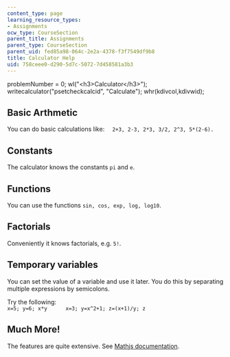 ```yaml
---
content_type: page
learning_resource_types:
- Assignments
ocw_type: CourseSection
parent_title: Assignments
parent_type: CourseSection
parent_uid: fed85a98-064c-2e2a-4378-f3f7549df9b8
title: Calculator Help
uid: 758ceee0-d290-5d7c-5072-7d458581a3b3
---
```


problemNumber = 0; wl("\<h3>Calculator\</h3>"); writecalculator("psetcheckcalcid", "Calculate"); whr(kdivcol,kdivwid);

Basic Arthmetic
---------------

You can do basic calculations like: `  2+3, 2-3, 2*3, 3/2, 2^3, 5*(2-6).`

Constants
---------

The calculator knows the constants `pi` and `e`.

Functions
---------

You can use the functions `sin, cos, exp, log, log10`.

Factorials
----------

Conveniently it knows factorials, e.g. `5!`.

Temporary variables
-------------------

You can set the value of a variable and use it later. You do this by separating multiple expressions by semicolons.

Try the following:  
 `x=5; y=6; x*y  
   x=3; y=x^2+1; z=(x+1)/y; z`

Much More!
----------

The features are quite extensive. See [Mathjs documentation](https://github.com/josdejong/mathjs/tree/master/docs/index.md).